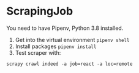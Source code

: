 # ScrapingJob

You need to have Pipenv, Python 3.8 installed.

1. Get into the virtual environment `pipenv shell`
2. Install packages `pipenv install`
3. Test scraper with:
```
scrapy crawl indeed -a job=react -a loc=remote
```
